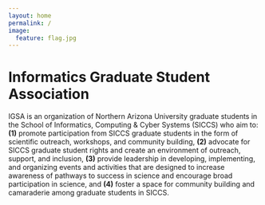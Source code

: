 ```yaml
---
layout: home
permalink: /
image:
  feature: flag.jpg
---
```

<h1>Informatics Graduate Student Association</h1>
<p> IGSA is an organization of Northern Arizona University graduate students in the School of Informatics, Computing & Cyber Systems (SICCS) who aim to: <strong>(1)</strong> promote participation from SICCS graduate students in the form of scientific outreach, workshops, and community building, <strong>(2)</strong> advocate for SICCS graduate student rights and create an environment of outreach, support, and inclusion, <strong>(3)</strong> provide leadership in developing, implementing, and organizing events and activities that are designed to increase awareness of pathways to success in science and encourage broad participation in science, and <strong>(4)</strong> foster a space for community building and camaraderie among graduate students in SICCS.</p>
